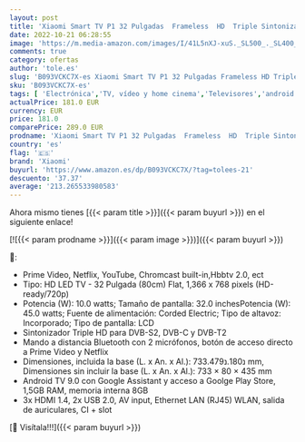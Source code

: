 ```yaml
---
layout: post
title: 'Xiaomi Smart TV P1 32 Pulgadas  Frameless  HD  Triple Sintonizador  Android 9.0  Netflix  Google Assistant  Bluetooth  3 HDMI  2 USB   Color Negro [Modelo 2021]'
date: 2022-10-21 06:28:55
image: 'https://m.media-amazon.com/images/I/41L5nXJ-xuS._SL500_._SL400_.jpg'
comments: true
category: ofertas
author: 'tole.es'
slug: 'B093VCKC7X-es Xiaomi Smart TV P1 32 Pulgadas Frameless HD Triple...'
sku: 'B093VCKC7X-es'
tags: [ 'Electrónica','TV, vídeo y home cinema','Televisores','android','xiaomi','🇪🇸', ]
actualPrice: 181.0 EUR
currency: EUR
price: 181.0
comparePrice: 289.0 EUR
prodname: 'Xiaomi Smart TV P1 32 Pulgadas  Frameless  HD  Triple Sintonizador  Android 9.0  Netflix  Google Assistant  Bluetooth  3 HDMI  2 USB   Color Negro [Modelo 2021]'
country: 'es'
flag: '🇪🇸'
brand: 'Xiaomi'
buyurl: 'https://www.amazon.es/dp/B093VCKC7X/?tag=tolees-21'
descuento: '37.37'
average: '213.265533980583'
---
```


Ahora mismo tienes [{{< param title >}}]({{< param buyurl >}}) en el siguiente enlace!

[![{{< param prodname >}}]({{< param image >}})]({{< param buyurl >}})

🔎:

- Prime Video, Netflix, YouTube, Chromcast built-in,Hbbtv 2.0, ect
- Tipo: HD LED TV - 32 Pulgada (80cm) Flat, 1,366 x 768 pixels (HD-ready/720p)
- Potencia (W): 10.0 watts; Tamaño de pantalla: 32.0 inchesPotencia (W): 45.0 watts; Fuente de alimentación: Corded Electric; Tipo de altavoz: Incorporado; Tipo de pantalla: LCD
- Sintonizador Triple HD para DVB-S2, DVB-C y DVB-T2
- Mando a distancia Bluetooth con 2 micrófonos, botón de acceso directo a Prime Video y Netflix
- Dimensiones, incluida la base (L. x An. x Al.): 733.נ180.נ479 mm, Dimensiones sin incluir la base (L. x An. x Al.): 733 × 80 × 435 mm
- Android TV 9.0 con Google Assistant y acceso a Goolge Play Store, 1,5GB RAM, memoria interna 8GB
- 3x HDMI 1.4, 2x USB 2.0, AV input, Ethernet LAN (RJ45) WLAN, salida de auriculares, CI + slot

[🛒 Visítala!!!]({{< param buyurl >}})
